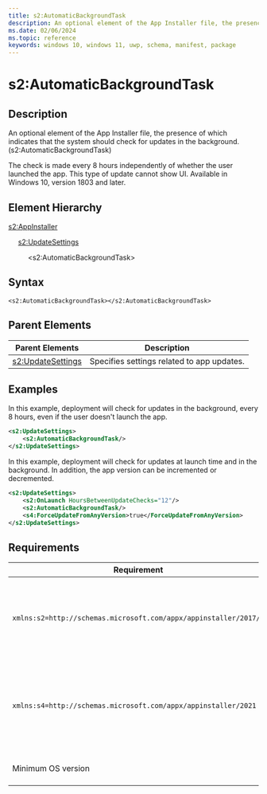 ```yaml
---
title: s2:AutomaticBackgroundTask
description: An optional element of the App Installer file, the presence of which indicates that the system should check for updates in the background. (s2:AutomaticBackgroundTask)
ms.date: 02/06/2024
ms.topic: reference
keywords: windows 10, windows 11, uwp, schema, manifest, package 
---
```


# s2:AutomaticBackgroundTask

## Description

An optional element of the App Installer file, the presence of which indicates that the system should check for updates in the background. (s2:AutomaticBackgroundTask)

The check is made every 8 hours independently of whether the user launched the app. This type of update cannot show UI. Available in Windows 10, version 1803 and later. 

## Element Hierarchy

[s2:AppInstaller](element-s2-appinstaller.md)

&nbsp;&nbsp;&nbsp;&nbsp; [s2:UpdateSettings](element-s2-updatesettings.md)

&nbsp;&nbsp;&nbsp;&nbsp; &nbsp;&nbsp;&nbsp;&nbsp;  &lt;s2:AutomaticBackgroundTask&gt;

## Syntax

```syntax
<s2:AutomaticBackgroundTask></s2:AutomaticBackgroundTask>
```

## Parent Elements

| Parent Elements | Description |
|-----------------|-------------|
| [s2:UpdateSettings](element-s2-updatesettings.md) | Specifies settings related to app updates. |


## Examples

In this example, deployment will check for updates in the background, every 8 hours, even if the user doesn't launch the app.

``` xml  
<s2:UpdateSettings>
    <s2:AutomaticBackgroundTask/>
</s2:UpdateSettings>
```

In this example, deployment will check for updates at launch time and in the background. In addition, the app version can be incremented or decremented.

``` xml  
<s2:UpdateSettings>
    <s2:OnLaunch HoursBetweenUpdateChecks="12"/>
    <s2:AutomaticBackgroundTask/>
    <s4:ForceUpdateFromAnyVersion>true</ForceUpdateFromAnyVersion>
</s2:UpdateSettings>
```



## Requirements

| Requirement | Description |
|----------------|-------------|
| `xmlns:s2=http://schemas.microsoft.com/appx/appinstaller/2017/2` | This namespace is required for features introduced in Windows 10, version 1803. |
| `xmlns:s4=http://schemas.microsoft.com/appx/appinstaller/2021` | This namespace is required for features introduced in Windows version 21H2 build 22000 |
| Minimum OS version | Windows 10, version 1803 |
